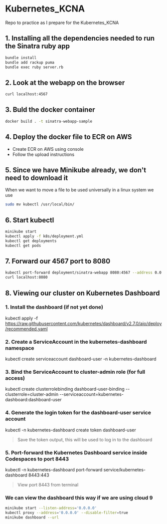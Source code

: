 # Kubernetes_KCNA
Repo to practice as I prepare for the Kubernetes_KCNA

## 1. Installing all the dependencies needed to run the Sinatra ruby app
```sh
bundle install
bundle add rackup puma
bundle exec ruby server.rb
```
## 2. Look at the webapp on the browser
```sh
curl localhost:4567
```
## 3. Buld the docker container
```sh
docker build . -t sinatra-webapp-sample
```

## 4. Deploy the docker file to ECR on AWS
- Create ECR on AWS using console
- Follow the upload instructions

## 5. Since we have Minikube already, we don't need to download it
When we want to move a file to be used universally in a linux system we use
```sh
sudo mv kubectl /usr/local/bin/
```

## 6. Start kubectl
```sh
minikube start
kubectl apply -f k8s/deployment.yml
kubectl get deployments
kubectl get pods
```

## 7. Forward our 4567 port to 8080
```sh
kubectl port-forward deployment/sinatra-webapp 8080:4567 --address 0.0.0.0
curl localhost:8080
```
## 8. Viewing our cluster on Kubernetes Dashboard
### 1. Install the dashboard (if not yet done)
kubectl apply -f https://raw.githubusercontent.com/kubernetes/dashboard/v2.7.0/aio/deploy/recommended.yaml

### 2. Create a ServiceAccount in the kubernetes-dashboard namespace
kubectl create serviceaccount dashboard-user -n kubernetes-dashboard

### 3. Bind the ServiceAccount to cluster-admin role (for full access)
kubectl create clusterrolebinding dashboard-user-binding --clusterrole=cluster-admin --serviceaccount=kubernetes-dashboard:dashboard-user

### 4. Generate the login token for the dashboard-user service account
kubectl -n kubernetes-dashboard create token dashboard-user

> Save the token output, this will be used to log in to the dashboard

### 5. Port-forward the Kubernetes Dashboard service inside Codespaces to port 8443
kubectl -n kubernetes-dashboard port-forward service/kubernetes-dashboard 8443:443
> View port 8443 from terminal

### We can view the dashboard this way if we are using cloud 9

```sh
minikube start --listen-address='0.0.0.0'
kubectl proxy --address='0.0.0.0' --disable-filter=true
minikube dashboard --url
```